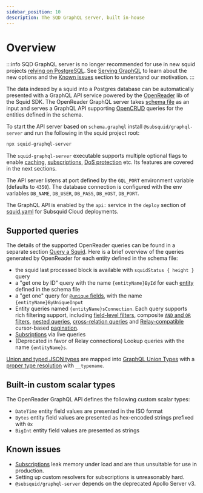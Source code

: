 ```yaml
---
sidebar_position: 10
description: The SQD GraphQL server, built in-house
---
```


# Overview

:::info
SQD GraphQL server is no longer recommended for use in new squid projects [relying on PostgreSQL](/sdk/resources/persisting-data/typeorm). See [Serving GraphQL](/sdk/resources/basics/serving-graphql) to learn about the new options and the [Known issues](#known-issues) section to understand our motivation.
:::

The data indexed by a squid into a Postgres database can be automatically presented with a GraphQL API service powered by the [OpenReader](https://github.com/subsquid/squid-sdk/tree/master/graphql/openreader) lib of the Squid SDK. The OpenReader GraphQL server takes [schema file](/sdk/reference/schema-file) as an input and serves a GraphQL API supporting [OpenCRUD](https://www.opencrud.org/) queries for the entities defined in the schema.

To start the API server based on `schema.graphql` install `@subsquid/graphql-server` and run the following in the squid project root:
```bash
npx squid-graphql-server
```
The `squid-graphql-server` executable supports multiple optional flags to enable [caching](/sdk/reference/graphql-server/configuration/caching), [subscriptions](/sdk/reference/graphql-server/configuration/subscriptions), [DoS protection](/sdk/reference/graphql-server/configuration/dos-protection) etc. Its features are covered in the next sections.

The API server listens at port defined by the `GQL_PORT` environment variable (defaults to `4350`). The database connection is configured with the env variables `DB_NAME`, `DB_USER`, `DB_PASS`, `DB_HOST`, `DB_PORT`.

The GraphQL API is enabled by the `api:` service in the `deploy` section of [squid.yaml](/cloud/reference/manifest) for Subsquid Cloud deployments.

## Supported queries

The details of the supported OpenReader queries can be found in a separate section [Query a Squid](/sdk/reference/graphql-server/openreader). Here is a brief overview of the queries generated by OpenReader for each entity defined in the schema file:

- the squid last processed block is available with `squidStatus { height }` query 
- a "get one by ID" query with the name `{entityName}ById` for each [entity](/sdk/reference/schema-file/entities) defined in the schema file
- a "get one" query for [`@unique` fields](/sdk/reference/schema-file/indexes-and-constraints), with the name `{entityName}ByUniqueInput`
- Entity queries named `{entityName}sConnection`. Each query supports rich filtering support, including [field-level filters](/sdk/reference/graphql-server/openreader/queries), composite [`AND` and `OR` filters](/sdk/reference/graphql-server/openreader/and-or-filters), [nested queries](/sdk/reference/graphql-server/openreader/nested-field-queries), [cross-relation queries](/sdk/reference/graphql-server/openreader/cross-relation-field-queries) and [Relay-compatible](https://relay.dev/graphql/connections.htm) cursor-based [pagination](/sdk/reference/graphql-server/openreader/paginate-query-results).
- [Subsriptions](/sdk/reference/graphql-server/configuration/subscriptions) via live queries
- (Deprecated in favor of Relay connections) Lookup queries with the name `{entityName}s`. 

[Union and typed JSON types](/sdk/reference/schema-file/unions-and-typed-json) are mapped into [GraphQL Union Types](https://graphql.org/learn/schema/#union-types) with a [proper type resolution](/sdk/reference/graphql-server/openreader/resolve-union-types-interfaces) with `__typename`.

## Built-in custom scalar types

The OpenReader GraphQL API defines the following custom scalar types:

- `DateTime` entity field values are presented in the ISO format
- `Bytes` entity field values are presented as hex-encoded strings prefixed with `0x`
- `BigInt` entity field values are presented as strings

## Known issues

- [Subscriptions](/sdk/reference/graphql-server/configuration/subscriptions) leak memory under load and are thus unsuitable for use in production.
- Setting up custom resolvers for subscriptions is unreasonably hard.
- `@subsquid/graphql-server` depends on the deprecated Apollo Server v3.
